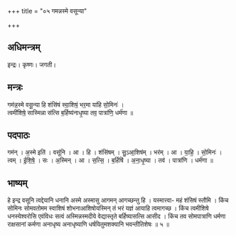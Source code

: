+++
title = "०५ गमन्नस्मे वसून्या"

+++
## अधिमन्त्रम्
इन्द्रः। कृष्णः। जगती।

## मन्त्रः
गम॑न्न॒स्मे वसू॒न्या हि शंसि॑षं स्वा॒शिषं॒ भर॒मा या॑हि सो॒मिनः॑ ।  
त्वमी॑शिषे॒ सास्मिन्ना स॑त्सि ब॒र्हिष्य॑नाधृ॒ष्या तव॒ पात्रा॑णि॒ धर्म॑णा ॥

## पदपाठः
गम॑न् । अ॒स्मे इति॑ । वसू॑नि । आ । हि । शंसि॑षम् । सु॒ऽआ॒शिष॑म् । भर॑म् । आ । या॒हि॒ । सो॒मिनः॑ ।  
त्वम् । ई॒शि॒षे॒ । सः । अ॒स्मिन् । आ । स॒त्सि॒ । ब॒र्हिषि॑ । अ॒ना॒धृ॒ष्या । तव॑ । पात्रा॑णि । धर्म॑णा ॥

## भाष्यम्
हे इन्द्र वसूनि त्वद्देयानि धनानि अस्मे अस्मासु आगमन् आगच्छन्तु हि । यस्मात्त्वा- महं शंसिषं स्तौमि । किंच सोमिनः सोमवतोमम स्वाशिषं शोभनाआशिषोयस्मिन् तं भरं यज्ञं आयाहि त्वमागच्छ । किंच त्वमीशिषे धनस्येश्वरोसि एवंविधः सत्वं अस्मिन्नस्मदीये वेद्यास्तृते बर्हिष्यासत्सि आसीद । किंच तव सोमपात्राणि धर्मणा राक्षसानां कर्मणा अनाधृष्य अनाधृष्याणि धर्षयितुमशक्यानि भवन्तीतिशेषः ॥ ५ ॥